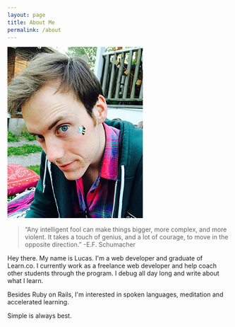 ```yaml
---
layout: page
title: About Me
permalink: /about
---
```


![Lucas Moore](/assets/lucas.jpg "Lucas Moore")

>“Any intelligent fool can make things bigger, more complex, and more violent. 
>It takes a touch of genius, and a lot of courage, to move in the opposite direction.”
>-E.F. Schumacher
>

Hey there. My name is Lucas. I'm a web developer and graduate of Learn.co. 
I currently work as a freelance web developer and help coach other students through the program. I debug all day long and write about what I learn.

Besides Ruby on Rails, I'm interested in spoken languages, meditation and accelerated learning. 

Simple is always best. 